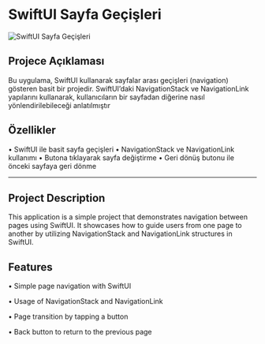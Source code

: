 # SwiftUI Sayfa Geçişleri
![SwiftUI Sayfa Geçişleri](https://github.com/user-attachments/assets/8770eb08-3d33-4a27-b3f5-711d35986261)

## Projece Açıklaması 
Bu uygulama, SwiftUI kullanarak sayfalar arası geçişleri (navigation) gösteren basit bir projedir. SwiftUI’daki NavigationStack ve NavigationLink yapılarını kullanarak, kullanıcıların bir sayfadan diğerine nasıl yönlendirilebileceği anlatılmıştır

## Özellikler 
•	SwiftUI ile basit sayfa geçişleri 
•	NavigationStack ve NavigationLink kullanımı 
•	Butona tıklayarak sayfa değiştirme 
•	Geri dönüş butonu ile önceki sayfaya geri dönme

---------------------------------------------------------

## Project Description
This application is a simple project that demonstrates navigation between pages using SwiftUI. It showcases how to guide users from one page to another by utilizing NavigationStack and NavigationLink structures in SwiftUI.

## Features
•	Simple page navigation with SwiftUI

•	Usage of NavigationStack and NavigationLink

•	Page transition by tapping a button

•	Back button to return to the previous page
